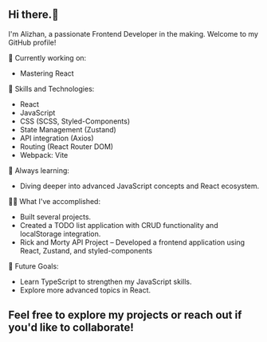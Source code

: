 ## Hi there.👋
I'm Alizhan, a passionate Frontend Developer in the making. Welcome to my GitHub profile! 
<!-- Here, you'll find my latest projects, skills, and ways to connect with me. -->

🔭 Currently working on:
<ul>
  <li>Mastering React</li>
</ul>

🌱 Skills and Technologies:
<ul>
  <li>React</li>
  <li>JavaScript</li>
  <li>CSS (SCSS, Styled-Components)</li>
  <li>State Management (Zustand)</li>
  <li>API integration (Axios)</li>
  <li>Routing (React Router DOM)</li>
  <li>Webpack: Vite</li>
</ul>

🚀 Always learning:
<ul>
  <li>Diving deeper into advanced JavaScript concepts and React ecosystem.</li>
</ul>

👨‍💻 What I've accomplished:
<ul>
  <li>Built several projects.</li>
  <li>Created a TODO list application with CRUD functionality and localStorage integration.</li>
  <li>Rick and Morty API Project – Developed a frontend application using React, Zustand, and styled-components</li>
</ul>

🎯 Future Goals:
<ul>
  <li>Learn TypeScript to strengthen my JavaScript skills.</li>
  <li>Explore more advanced topics in React.</li>
</ul>

<h2>Feel free to explore my projects or reach out if you'd like to collaborate!</h2>
<!--
**azhumabay/azhumabay** is a ✨ _special_ ✨ repository because its `README.md` (this file) appears on your GitHub profile.

Here are some ideas to get you started:

- 🔭 I’m currently working on ...
- 🌱 I’m currently learning ...
- 👯 I’m looking to collaborate on ...
- 🤔 I’m looking for help with ...
- 💬 Ask me about ...
- 📫 How to reach me: ...
- 😄 Pronouns: ...
- ⚡ Fun fact: ...
-->
